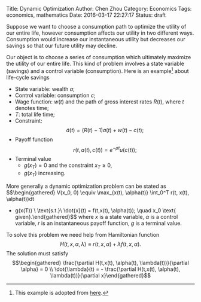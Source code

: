 Title: Dynamic Optimization
Author: Chen Zhou
Category: Economics
Tags: economics, mathematics
Date: 2016-03-17 22:27:17
Status: draft

Suppose we want to choose a consumption path to optimize the utility of our
entire life, however consumption affects our utility in two different
ways. Consumption would increase our instantaneous utility but decreases our
savings so that our future utility may decline.

Our object is to choose a series of consumption which ultimately maximize the
utility of our entire life. This kind of problem involves a state variable
(savings) and a control variable (consumption). Here is an example[^1] about
life-cycle savings

[^1]: This example is adopted from
	[here](http://web.stanford.edu/~pkurlat/teaching/14%20-%20Continuous%20Time.pdf).

-   State variable: wealth $a$;
-   Control variable: consumption $c$;
-   Wage function: $w(t)$ and the path of gross interest rates $R(t)$,
	where $t$ denotes time;
-   $T$: total life time;
-   Constraint: $$\dot{a}(t) = (R(t) - 1) a(t) + w(t) - c(t);$$
-   Payoff function $$r(t, a(t), c(t)) = e^{-\rho t} u(c(t));$$
-   Terminal value
	-   $g(x_{T}) = 0$ and the constraint $x_{T} \ge 0$,
	-   $g(x_T)$ increasing.

More generally a dynamic optimization problem can be stated as
$$\begin{gathered} V(x_0, 0) \equiv \max_{x(t), \alpha(t)} \int_0^T r(t, x(t),
\alpha(t))dt
  + g(x(T)) \\ \text{s.t.}\ \dot{x}(t) = f(t,x(t), \alpha(t)); \quad x_0 \text{
  given}.\end{gathered}$$ where $x$ is a state variable, $\alpha$ is a control
  variable, $r$ is an instantaneous payoff function, $g$ is a terminal value.

To solve this problem we need help from Hamiltonian function
$$H(t,x,\alpha,\lambda) \equiv r(t,x,\alpha) + \lambda f(t,x,\alpha).$$
The solution must satisfy $$\begin{gathered}
  \frac{\partial H(t,x(t), \alpha(t), \lambda(t))}{\partial \alpha} = 0 \\
  \dot{\lambda}(t) = - \frac{\partial H(t,x(t), \alpha(t), \lambda(t))}{\partial
	x}\end{gathered}$$
